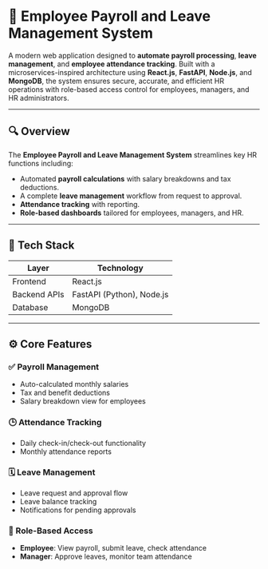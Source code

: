 # 💼 Employee Payroll and Leave Management System

A modern web application designed to **automate payroll processing**, **leave management**, and **employee attendance tracking**. Built with a microservices-inspired architecture using **React.js**, **FastAPI**, **Node.js**, and **MongoDB**, the system ensures secure, accurate, and efficient HR operations with role-based access control for employees, managers, and HR administrators.

---

## 🔍 Overview

The **Employee Payroll and Leave Management System** streamlines key HR functions including:

- Automated **payroll calculations** with salary breakdowns and tax deductions.
- A complete **leave management** workflow from request to approval.
- **Attendance tracking** with reporting.
- **Role-based dashboards** tailored for employees, managers, and HR.

---

## 🧩 Tech Stack

| Layer        | Technology     |
|--------------|----------------|
| Frontend     | React.js       |
| Backend APIs | FastAPI (Python), Node.js |
| Database     | MongoDB        |

---

## ⚙️ Core Features

### ✅ Payroll Management
- Auto-calculated monthly salaries
- Tax and benefit deductions
- Salary breakdown view for employees

### 🕒 Attendance Tracking
- Daily check-in/check-out functionality
- Monthly attendance reports

### 🗓️ Leave Management
- Leave request and approval flow
- Leave balance tracking
- Notifications for pending approvals

### 👥 Role-Based Access
- **Employee**: View payroll, submit leave, check attendance
- **Manager**: Approve leaves, monitor team attendance


